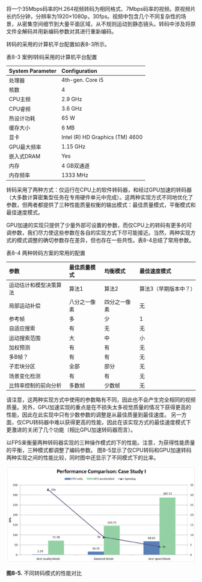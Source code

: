 将一个35Mbps码率的H.264视频转码为相同格式、7Mbps码率的视频。原视频片长约5分钟，分辨率为1920×1080p，30fps。视频中包含几个不同复杂性的场景，从密集空间细节到大量平面区域，从不规则运动到静态镜头。转码中涉及将原文件全解码并用新编码参数对其进行重新编码。

转码的采用的计算机平台配置如表8-3所示。

表8-3 案例I转码采用的计算机平台配置

|System Parameter|Configuration| 
|:--------|:--------|
| 处理器 |4th-gen. Core i5|
| 核数 |  4  |
|CPU主频| 2.9 GHz  |
|CPU睿频| 3.6 GHz |
|热设计功耗| 65 W  |
|缓存大小| 6 MB  |
|显卡| Intel (R) HD Graphics (TM) 4600|
|GPU最大频率|1.15 GHz|
|嵌入式DRAM |Yes|
|内存|4 GB双通道|
|内存频率|1333 MHz| 

转码采用了两种方式：仅运行在CPU上的软件转码器，和经过GPU加速的转码器（大多数计算密集型任务在专用硬件单元中完成）。这两种实现方式不同地优化了参数，但两者都提供了三种性能质量权衡的输出模式：最佳质量模式，平衡模式和最佳速度模式。

GPU加速的实现只提供了少量外部可设置的参数，而仅CPU上的转码有更多的可调参数，我们尽力使这些参数在各自的实现方式下尽可能接近。当然，两种实现方式的模式调整的确切参数存在差异，但也存在一些共性。表8-4总结了常用参数。

表8-4 两种转码方案的常用的配置

|参数|最佳质量模式|均衡模式|最佳速度模式|
|:--------|:--------|:--------|:--------|
| 运动估计和模型决策算法 | 算法1 | 算法2 | 算法3（早期版本中？） |
| 局部运动补偿 | 八分之一像素 | 四分之一像素 | 无 |
| 参考帧 | 多 | 少 | 1 |
| 自适应搜索 | 有 | 无 | 无 |
| 运动搜索范围 | 大 | 中 | 小 |
| 加权预测 | 有 | 有 | 无 |
| 多B帧？ | 有 | 有 | 无  |
| 子宏块分区 | 全部 | 部分 | 无 |
| 场景变化检测 | 有 | 有 | 无 | 
| 比特率控制的前向分析 | 多数帧 | 少数帧 | 无 |

请注意，这两种实现方式中使用的参数略有不同，因此也不会产生完全相同的视频质量。另外，GPU加速实现的重点是在不损失太多视觉质量的情况下获得更高的性能，因此在此实现中只有少数参数的调整是从最佳质量到最佳速度。 另一方面，仅CPU转码器中难以获得更高的性能，因此在该实现方式的最佳速度模式下更激进的关闭了几个功能（相比GPU加速转码器而言）。

以FPS来衡量两种转码器实现的三种操作模式的下的性能。注意，为获得性能质量的平衡，三种模式都调整了编码参数。 图8-5显示了仅CPU转码和GPU加速转码两种实现之间的性能比较，同时图中还显示了不同模式下的比率。

![](../images/8_5.png)

**图8-5.** 不同转码模式的性能对比









